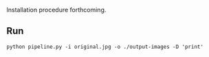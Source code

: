 Installation procedure forthcoming.

## Run
`python pipeline.py -i original.jpg -o ./output-images -D 'print'`